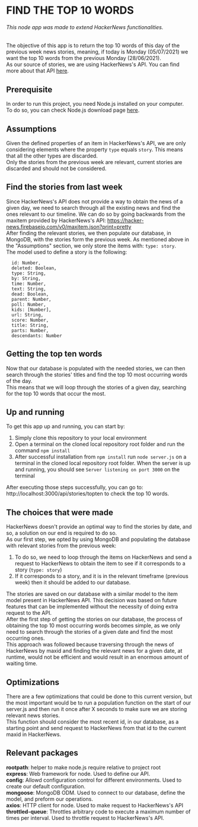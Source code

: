 # FIND THE TOP 10 WORDS
###### This node app was made to extend HackerNews functionalities.<br/>
The objective of this app is to return the top 10 words of this day of the previous week news stories, meaning, if today is Monday (05/07/2021) we want the top 10 words from the previous Monday (28/06/2021).<br/>
As our source of stories, we are using HackerNews's API. You can find more about that API [here](https://github.com/HackerNews/API#readme).</br>
## Prerequisite
In order to run this project, you need Node.js installed on your computer.</br>
To do so, you can check Node.js download page [here](https://nodejs.org/en/download/).
## Assumptions
Given the defined properties of an item in HackerNews's API, we are only considering elements where the property ```type``` equals ```story```. This means that all the other types are discarded.</br>
Only the stories from the previous week are relevant, current stories are discarded and should not be considered.</br>
## Find the stories from last week
Since HackerNews's API does not provide a way to obtain the news of a given day, we need to search through all the existing news and find the ones relevant to our timeline. We can do so by going backwards from the maxitem provided by HackerNews's API:
https://hacker-news.firebaseio.com/v0/maxitem.json?print=pretty<br/>
After finding the relevant stories, we then populate our database, in MongoDB, with the stories form the previous week. As mentioned above in the "Assumptions" section, we only store the items with: ```type: story```.</br>
The model used to define a story is the following:
```
  id: Number,
  deleted: Boolean,
  type: String,
  by: String,
  time: Number,
  text: String,
  dead: Boolean,
  parent: Number,
  poll: Number,
  kids: [Number],
  url: String,
  score: Number,
  title: String,
  parts: Number,
  descendants: Number
```
## Getting the top ten words
Now that our database is populated with the needed stories, we can then search through the stories' titles and find the top 10 most occurring words of the day.<br/>
This means that we will loop through the stories of a given day, searching for the top 10 words that occur the most.</br>

## Up and running
To get this app up and running, you can start by:
  1. Simply clone this repository to your local environment
  2. Open a terminal on the cloned local repository root folder and run the command ```npm install```
  3. After successful installation from ```npm install``` run ```node server.js``` on a terminal in the cloned local repository root folder. When the server is up and running, you should see ```Server listening on port 3000``` on the terminal
 
After executing those steps successfully, you can go to: http://localhost:3000/api/stories/topten to check the top 10 words.

## The choices that were made
HackerNews doesn't provide an optimal way to find the stories by date, and so, a solution on our end is required to do so.</br>
As our first step, we opted by using MongoDB and populating the database with relevant stories from the previous week:</br>
 1. To do so, we need to loop through the items on HackerNews and send a request to HackerNews to obtain the item to see if it corresponds to a story (```type: story```)
 2. If it corresponds to a story, and it is in the relevant timeframe (previous week) then it should be added to our database.</br>

The stories are saved on our database with a similar model to the item model present in HackerNews API. This decision was based on future features that can be implemented without the necessity of doing extra request to the API.</br>
After the first step of getting the stories on our database, the process of obtaining the top 10 most occurring words becomes simple, as we only need to search through the stories of a given date and find the most occurring ones.</br>
This approach was followed because traversing through the news of HackerNews by maxid and finding the relevant news for a given date, at runtime, would not be efficient and would result in an enormous amount of waiting time.</br>

## Optimizations
There are a few optimizations that could be done to this current version, but the most important would be to run a population function on the start of our server.js and then run it once after X seconds to make sure we are storing relevant news stories.</br>
This function should consider the most recent id, in our database, as a starting point and send request to HackerNews from that id to the current maxid in HackerNews.
  
## Relevant packages
**rootpath**: helper to make node.js require relative to project root</br>
**express**: Web framework for node. Used to define our API.</br>
**config**: Allowd configuration control for different environments. Used to create our default configuration.</br>
**mongoose**: MongoDB ODM. Used to connect to our database, define the model, and preform our operations.</br>
**axios**: HTTP client for node. Used to make request to HackerNews's API</br>
**throttled-queue**: Throttles arbitrary code to execute a maximum number of times per interval. Used to throttle request to HackerNews's API.<br>
